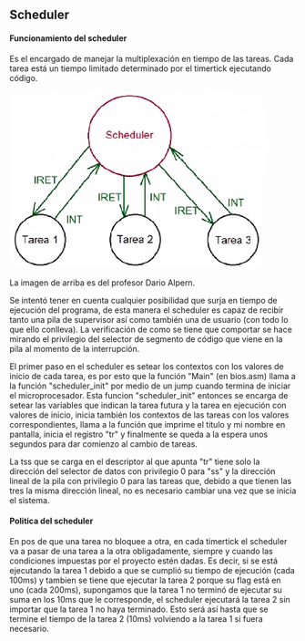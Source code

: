 ## Scheduler

#### Funcionamiento del scheduler

Es el encargado de manejar la multiplexación en tiempo de las tareas. Cada tarea está un tiempo limitado determinado por el timertick ejecutando código.

![Alt text](01_cuat/Readme_docs/img/scheduler.png )

La imagen de arriba es del profesor Dario Alpern.



Se intentó tener en cuenta cualquier posibilidad que surja en tiempo de ejecución del programa, de esta manera el scheduler es capaz de recibir tanto una pila de supervisor así como también una de usuario (con todo lo que ello conlleva). La verificación de como se tiene que comportar se hace mirando el privilegio del selector de segmento de código que viene en la pila al momento de la interrupción.

El primer paso en el scheduler es setear los contextos con los valores de inicio de cada tarea, es por esto que la función "Main" (en bios.asm) llama a la función "scheduler_init" por medio de un jump cuando termina de iniciar el microprocesador. Esta funcion "scheduler_init" entonces se encarga de setear las variables que indican la tarea futura y la tarea en ejecución con valores de inicio, inicia también los contextos de las tareas con los valores correspondientes, llama a la función que imprime el titulo y mi nombre en pantalla, inicia el registro "tr" y finalmente se queda a la espera unos segundos para dar comienzo al cambio de tareas.

La tss que se carga en el descriptor al que apunta "tr" tiene solo la dirección del selector de datos con privilegio 0 para "ss" y la dirección lineal de la pila con privilegio 0 para las tareas que, debido a que tienen las tres la misma dirección lineal, no es necesario cambiar una vez que se inicia el sistema.



#### Politica del scheduler

En pos de que una tarea no bloquee a otra, en cada timertick el scheduler va a pasar de una tarea a la otra obligadamente, siempre y cuando las condiciones impuestas por el proyecto estén dadas. Es decir, si se está ejecutando la tarea 1 debido a que se cumplió su tiempo de ejecución (cada 100ms) y tambien se tiene que ejecutar la tarea 2 porque su flag está en uno (cada 200ms), supongamos que la tarea 1 no terminó de ejecutar su suma en los 10ms que le corresponde, el scheduler ejecutará la tarea 2 sin importar que la tarea 1 no haya terminado. Esto será así hasta que se termine el tiempo de la tarea 2 (10ms) volviendo a la tarea 1 si fuera necesario.